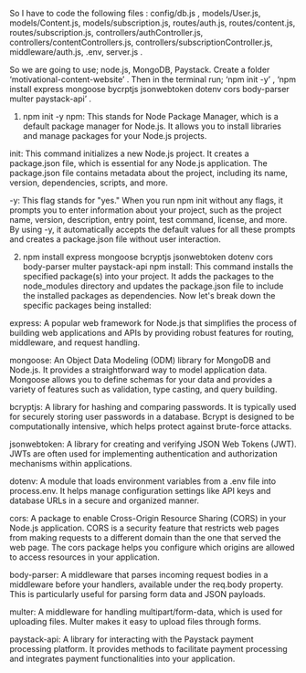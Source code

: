 So  I have  to  code  the  following files : config/db.js , models/User.js, models/Content.js, models/subscription.js, routes/auth.js, routes/content.js, routes/subscription.js, controllers/authController.js, controllers/contentControllers.js, controllers/subscriptionController.js, middleware/auth.js, .env, server.js . 


So  we are going  to use;  node.js, MongoDB, Paystack. Create  a  folder ‘motivational-content-website’ . Then  in the terminal run;  ‘npm init -y’ , ‘npm install express mongoose bycrptjs jsonwebtoken dotenv  cors  body-parser multer paystack-api’ . 

1. npm init -y
npm: This stands for Node Package Manager, which is a default package manager for Node.js. It allows you to install libraries and manage packages for your Node.js projects.

init: This command initializes a new Node.js project. It creates a package.json file, which is essential for any Node.js application. The package.json file contains metadata about the project, including its name, version, dependencies, scripts, and more.

-y: This flag stands for "yes." When you run npm init without any flags, it prompts you to enter information about your project, such as the project name, version, description, entry point, test command, license, and more. By using -y, it automatically accepts the default values for all these prompts and creates a package.json file without user interaction.

2. npm install express mongoose bcryptjs jsonwebtoken dotenv cors body-parser multer paystack-api
npm install: This command installs the specified package(s) into your project. It adds the packages to the node_modules directory and updates the package.json file to include the installed packages as dependencies.
Now let's break down the specific packages being installed:

express: A popular web framework for Node.js that simplifies the process of building web applications and APIs by providing robust features for routing, middleware, and request handling.

mongoose: An Object Data Modeling (ODM) library for MongoDB and Node.js. It provides a straightforward way to model application data. Mongoose allows you to define schemas for your data and provides a variety of features such as validation, type casting, and query building.

bcryptjs: A library for hashing and comparing passwords. It is typically used for securely storing user passwords in a database. Bcrypt is designed to be computationally intensive, which helps protect against brute-force attacks.

jsonwebtoken: A library for creating and verifying JSON Web Tokens (JWT). JWTs are often used for implementing authentication and authorization mechanisms within applications.

dotenv: A module that loads environment variables from a .env file into process.env. It helps manage configuration settings like API keys and database URLs in a secure and organized manner.

cors: A package to enable Cross-Origin Resource Sharing (CORS) in your Node.js application. CORS is a security feature that restricts web pages from making requests to a different domain than the one that served the web page. The cors package helps you configure which origins are allowed to access resources in your application.

body-parser: A middleware that parses incoming request bodies in a middleware before your handlers, available under the req.body property. This is particularly useful for parsing form data and JSON payloads.

multer: A middleware for handling multipart/form-data, which is used for uploading files. Multer makes it easy to upload files through forms.

paystack-api: A library for interacting with the Paystack payment processing platform. It provides methods to facilitate payment processing and integrates payment functionalities into your application.
